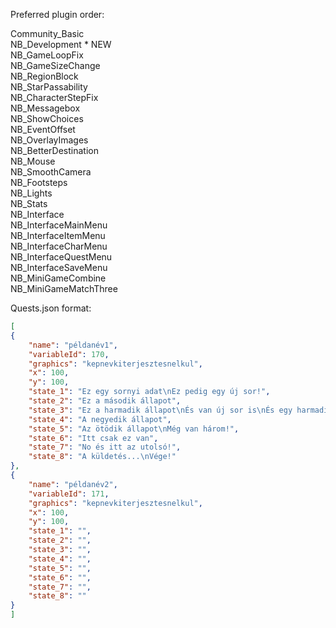Preferred plugin order: <br />

Community_Basic <br />
NB_Development * NEW <br />
NB_GameLoopFix <br />
NB_GameSizeChange <br />
NB_RegionBlock <br />
NB_StarPassability <br />
NB_CharacterStepFix <br />
NB_Messagebox <br />
NB_ShowChoices <br />
NB_EventOffset <br />
NB_OverlayImages <br />
NB_BetterDestination <br />
NB_Mouse <br />
NB_SmoothCamera <br />
NB_Footsteps <br />
NB_Lights <br />
NB_Stats <br />
NB_Interface <br />
NB_InterfaceMainMenu <br />
NB_InterfaceItemMenu <br />
NB_InterfaceCharMenu <br />
NB_InterfaceQuestMenu <br />
NB_InterfaceSaveMenu <br />
NB_MiniGameCombine <br />
NB_MiniGameMatchThree <br />

Quests.json format: <br />

```json
[
{
	"name": "példanév1",
	"variableId": 170,
	"graphics": "kepnevkiterjesztesnelkul",
	"x": 100,
	"y": 100,
	"state_1": "Ez egy sornyi adat\nEz pedig egy új sor!",
	"state_2": "Ez a második állapot",
	"state_3": "Ez a harmadik állapot\nÉs van új sor is\nÉs egy harmadik is!",
	"state_4": "A negyedik állapot",
	"state_5": "Az ötödik állapot\nMég van három!",
	"state_6": "Itt csak ez van",
	"state_7": "No és itt az utolsó!",
	"state_8": "A küldetés...\nVége!"
},
{
	"name": "példanév2",
	"variableId": 171,
	"graphics": "kepnevkiterjesztesnelkul",
	"x": 100,
	"y": 100,
	"state_1": "",
	"state_2": "",
	"state_3": "",
	"state_4": "",
	"state_5": "",
	"state_6": "",
	"state_7": "",
	"state_8": ""
}
]
```
